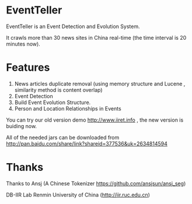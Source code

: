 EventTeller
===========

EventTeller is an Event Detection and Evolution System.

It crawls more than 30 news sites in China real-time (the time interval is 20 minutes now).

Features
==========

1. News articles duplicate removal (using memory structure and Lucene , similarity method is content overlap)
2. Event Detection 
3. Build Event Evolution Structure.
4. Person and Location Relationships in Events



You can try our old version demo http://www.iiret.info , the new version is buiding now.

All of the needed jars can be downloaded from http://pan.baidu.com/share/link?shareid=377536&uk=2634814594

Thanks
========

Thanks to Ansj (A Chinese Tokenizer https://github.com/ansjsun/ansj_seg)

DB-IIR Lab Renmin University of China (http://iir.ruc.edu.cn)






